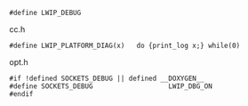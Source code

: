 

```
#define LWIP_DEBUG
```



cc.h

```
#define LWIP_PLATFORM_DIAG(x)   do {print_log x;} while(0)
```



opt.h

```
#if !defined SOCKETS_DEBUG || defined __DOXYGEN__
#define SOCKETS_DEBUG                   LWIP_DBG_ON
#endif

```


